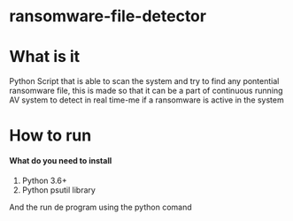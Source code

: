 # ransomware-file-detector

<h1>What is it</h1>

Python Script that is able to scan the system and try to find any pontential ransomware file, this is made so that it can be a part of continuous running AV system to detect in real time-me if a ransomware is active in the system

<h1>How to run</h1>

<h4>What do you need to install</h4>
<ol>
  <li>Python 3.6+</li>
  <li>Python psutil library</li>
</ol>

And the run de program using the python <filename> comand
